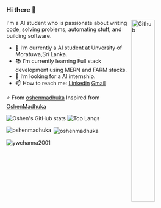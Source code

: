 ### Hi there 👋

<img width="35%" align="right" alt="Github" src="https://user-images.githubusercontent.com/48678280/88862734-4903af80-d201-11ea-968b-9c939d88a37c.gif" />

I'm a AI student who is passionate about writing code, solving problems, automating stuff, and building software.

- 🔭 I’m currently a AI student at Unversity of Moratuwa,Sri Lanka.
- 📚 I’m currently learning  Full stack development using MERN and FARM stacks.
- 👯 I’m looking for a AI internship. 
- 📫 How to reach me: [Linkedin](https://www.linkedin.com/in/oshen-madhuka-624346235/) [Gmail](oshenbhawajith1999@gmail.com)

⭐️ From [oshenmadhuka](https://www.linkedin.com/in/oshen-madhuka-624346235/)
Inspired from [OshenMadhuka](https://github.com/oshenmadhuka)


![Oshen's GitHub stats](https://github-readme-stats.vercel.app/api?username=oshenmadhuka&theme=radical&show_icons=true) ![Top Langs](https://github-readme-stats.vercel.app/api/top-langs/?username=oshenmadhuka&hide_progress=true)

<p><img align="left" src="https://github-readme-stats.vercel.app/api?username=oshenmadhuka&theme=radical&show_icons=true" alt="oshenmadhuka" /></p>

<p>&nbsp;<img align="center" src="https://github-readme-stats.vercel.app/api/top-langs/?username=oshenmadhuka&hide_progress=true" alt="oshenmadhuka" /></p>

<p><img align="center" src="https://github-readme-streak-stats.herokuapp.com/?user=ywchanna2001&" alt="ywchanna2001" /></p>
